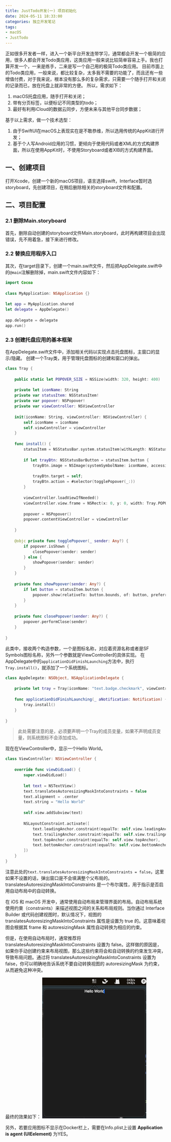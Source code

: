 ```yaml
---
title: JustTodo开发(一) 项目初始化
date: 2024-05-11 18:33:00
categories: 独立开发笔记
tags:
- macOS
- JustTodo
---
```


正如很多开发者一样，进入一个新平台开发连带学习，通常都会开发一个极简的应用，很多人都会开发Todo类应用，这类应用一般来说比较简单容易上手。我也打算开发一个，一来是练手，二来是写一个自己用的极简Todo类应用。
目前市面上的Todo类应用，一般来说，都比较复杂，太多我不需要的功能了，而且还有一些增值付费，对于我来说，根本没有那么多的复杂需求，只需要一个随手打开和关闭的记录而已，放在托盘上就非常的方便。
所以，需求如下：
1. macOS托盘应用，随手打开和关闭；
2. 带有分页标签，以便标记不同类型的todo；
3. 最好有利用iCloud的数据云同步，方便未来与其他平台同步数据；

基于以上需求，做一个技术选型：
1. 由于SwiftUI在macOS上表现实在是不敢恭维，所以选用传统的AppKit进行开发；
2. 基于个人写Android应用的习惯，更倾向于使用代码或者XML的方式构建界面，所以在使用AppKit时，不使用Storyboard或者XIB的方式构建界面。

## 一、创建项目
打开Xcode，创建一个新的macOS项目，语言选择swift，Interface暂时选storyboard，先创建项目，在稍后删除相关的storyboard文件和配置。

## 二、项目配置

### 2.1 删除Main.storyboard
首先，删除自动创建的storyboard文件Main.storyboard，此时再构建项目会出现错误，先不用着急，接下来进行修改。

### 2.2 替换应用程序入口
其次，在target目录下，创建一个main.swift文件，然后把AppDelegate.swift中的`@main`注解删除掉，main.swift文件内容如下：
```swift
import Cocoa

class MyApplication: NSApplication {}

let app = MyApplication.shared
let delegate = AppDelegate()

app.delegate = delegate
app.run()
```

### 2.3 创建托盘应用的基本框架
在AppDelegate.swift文件中，添加相关代码以实现点击托盘图标，主窗口的显示/隐藏。
创建一个Tray类，用于管理托盘图标的创建和窗口的弹出。
```swift
class Tray {
    
    public static let POPOVER_SIZE = NSSize(width: 320, height: 400)
    
    private let iconName: String
    private var statusItem: NSStatusItem!
    private var popover: NSPopover!
    private var viewController: NSViewController
    
    init(iconName: String, viewController: NSViewController) {
        self.iconName = iconName
        self.viewController = viewController
    }
    
    func install() {
        statusItem = NSStatusBar.system.statusItem(withLength: NSStatusItem.variableLength)
        
        if let trayBtn: NSStatusBarButton = statusItem.button {
            trayBtn.image = NSImage(systemSymbolName: iconName, accessibilityDescription: nil)
            
            trayBtn.target = self;
            trayBtn.action = #selector(togglePopover(_:))
        }
        
        viewController.loadViewIfNeeded()
        viewController.view.frame = NSRect(x: 0, y: 0, width: Tray.POPOVER_SIZE.width, height: Tray.POPOVER_SIZE.height)
        
        popover = NSPopover()
        popover.contentViewController = viewController
        
    }
    
    @objc private func togglePopover(_ sender: Any?) {
        if popover.isShown {
            closePopover(sender: sender)
        } else {
            showPopover(sender: sender)
        }
    }

    private func showPopover(sender: Any?) {
        if let button = statusItem.button {
            popover.show(relativeTo: button.bounds, of: button, preferredEdge: NSRectEdge.minY)
        }
    }

    private func closePopover(sender: Any?) {
        popover.performClose(sender)
    }
    
}
```
此类中，接收两个构造参数，一个是图标名称，对应着资源名称或者是SF Symbols图标名称，另外一个参数就是ViewController的具体实现。
在AppDelegate中的`applicationDidFinishLaunching`方法中，执行`Tray.install()`，就添加了一个系统图标。
```swift
class AppDelegate: NSObject, NSApplicationDelegate {
    
    private let tray = Tray(iconName: "text.badge.checkmark", viewController: ViewController())
    
    func applicationDidFinishLaunching(_ aNotification: Notification) {
        tray.install()
    }
    
}
```
> 此处需要注意的是，必须要声明一个Tray的成员变量，如果不声明成员变量，则系统图标不会添加成功。

现在在ViewController中，显示一个Hello World。
```swift
class ViewController: NSViewController {

    override func viewDidLoad() {
        super.viewDidLoad()

        let text = NSTextView()
        text.translatesAutoresizingMaskIntoConstraints = false
        text.alignment = .center
        text.string = "Hello World"
        
        self.view.addSubview(text)
        
        NSLayoutConstraint.activate([
            text.leadingAnchor.constraint(equalTo: self.view.leadingAnchor),
            text.trailingAnchor.constraint(equalTo: self.view.trailingAnchor),
            text.topAnchor.constraint(equalTo: self.view.topAnchor),
            text.bottomAnchor.constraint(equalTo: self.view.bottomAnchor)
        ])
    }
}
```
注意此处的`text.translatesAutoresizingMaskIntoConstraints = false`，这里如果不设置的话，弹出窗口是不会填满整个父布局的。
translatesAutoresizingMaskIntoConstraints 是一个布尔属性，用于指示是否启用自动布局中的自动转换。

在 iOS 和 macOS 开发中，通常使用自动布局来管理界面的布局。自动布局系统使用约束（constraints）来描述视图之间的关系和布局规则。当你通过 Interface Builder 或代码创建视图时，默认情况下，视图的 translatesAutoresizingMaskIntoConstraints 属性是设置为 true 的。这意味着视图会根据其 frame 和 autoresizingMask 属性自动转换为相应的约束。

但是，在使用自动布局时，通常推荐将 translatesAutoresizingMaskIntoConstraints 设置为 false。这样做的原因是，如果你手动创建约束来布局视图，那么这些约束将会和自动转换的约束发生冲突，导致布局问题。通过将 translatesAutoresizingMaskIntoConstraints 设置为 false，你可以明确地告诉系统不要自动转换视图的 autoresizingMask 为约束，从而避免这种冲突。

最终的效果如下：
![tray_app_hello_world](../images/tray_app_hello_world.png)

另外，若要应用图标不显示在Docker栏上，需要在Info.plist上设置 **Application is agent (UIEelement)** 为YES。